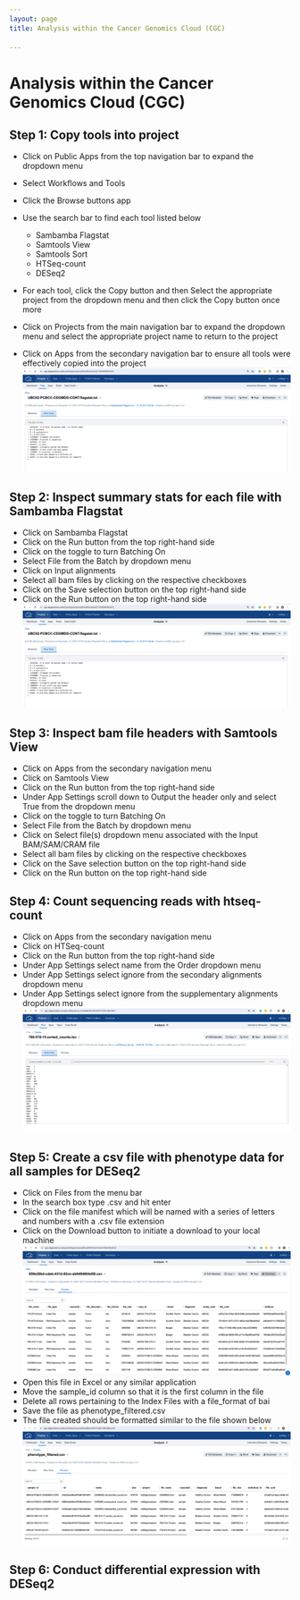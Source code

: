 ```yaml
---
layout: page
title: Analysis within the Cancer Genomics Cloud (CGC)

---
```



Analysis within the Cancer Genomics Cloud (CGC)
============================================


## Step 1: Copy tools into project
* Click on Public Apps from the top navigation bar to expand the dropdown menu
* Select Workflows and Tools
* Click the Browse buttons app
* Use the search bar to find each tool listed below
    - Sambamba Flagstat
    - Samtools View
    - Samtools Sort
    - HTSeq-count
    - DESeq2

* For each tool, click the Copy button and then Select the appropriate project from the dropdown menu and then click the Copy button once more
* Click on Projects from the main navigation bar to expand the dropdown menu and select the appropriate project name to return to the project
* Click on Apps from the secondary navigation bar to ensure all tools were effectively copied into the project
![Tools loaded](./rna-seq-images/cgc-flagstat-results.png "Tools loaded")

## Step 2: Inspect summary stats for each file with Sambamba Flagstat
* Click on Sambamba Flagstat
* Click on the Run button from the top right-hand side
* Click on the toggle to turn Batching On
* Select File from the Batch by dropdown menu
* Click on Input alignments
* Select all bam files by clicking on the respective checkboxes
* Click on the Save selection button on the top right-hand side
* Click on the Run button on the top right-hand side 
![Samtools Flagstat](./rna-seq-images/cgc-flagstat-results.png "Samtools Flagstat")
## Step 3: Inspect bam file headers with Samtools View
* Click on Apps from the secondary navigation menu 
* Click on Samtools View
* Click on the Run button from the top right-hand side
* Under App Settings scroll down to Output the header only and select True from the dropdown menu
* Click on the toggle to turn Batching On
* Select File from the Batch by dropdown menu 
* Click on Select file(s) dropdown menu associated with the Input BAM/SAM/CRAM file
* Select all bam files by clicking on the respective checkboxes
* Click on the Save selection button on the top right-hand side
* Click on the Run button on the top right-hand side 
## Step 4: Count sequencing reads with htseq-count
* Click on Apps from the secondary navigation menu 
* Click on HTSeq-count
* Click on the Run button from the top right-hand side
* Under App Settings select name from the Order dropdown menu
* Under App Settings select ignore from the secondary alignments dropdown menu
* Under App Settings select ignore from the supplementary alignments dropdown menu
![HTSeq-count](./rna-seq-images/cgc-htseq-results.png "HTSeq-count")
## Step 5: Create a csv file with phenotype data for all samples for DESeq2
* Click on Files from the menu bar
* In the search box type .csv and hit enter
* Click on the file manifest which will be named with a series of letters and numbers with a .csv file extension
* Click on the Download button to initiate a download to your local machine
![File Manifest](./rna-seq-images/cgc-download-manifest.png "File Manifest")
* Open this file in Excel or any similar application
* Move the sample_id column so that it is the first column in the file
* Delete all rows pertaining to the Index Files with a file_format of bai
* Save the file as phenotype_filtered.csv
* The file created should be formatted similar to the file shown below
![phenotype_filtered.csv](./rna-seq-images/cgc-phenotype_filtered.png "phenotype_filtered.csv")

## Step 6: Conduct differential expression with DESeq2